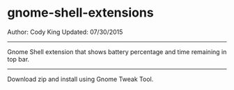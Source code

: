 # gnome-shell-extensions

Author: Cody King
Updated: 07/30/2015

************************************************
Gnome Shell extension that shows battery
percentage and time remaining in top bar.

************************************************

Download zip and install using Gnome Tweak Tool.
